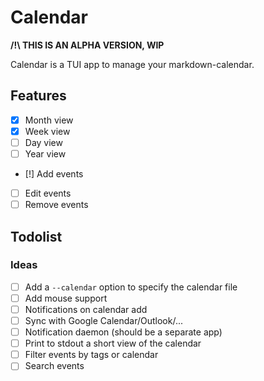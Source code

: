 # Calendar

**/!\ THIS IS AN ALPHA VERSION, WIP**

Calendar is a TUI app to manage your markdown-calendar.

## Features

- [x] Month view
- [x] Week view
- [ ] Day view
- [ ] Year view
- [!] Add events
- [ ] Edit events
- [ ] Remove events

## Todolist

### Ideas

- [ ] Add a `--calendar` option to specify the calendar file
- [ ] Add mouse support
- [ ] Notifications on calendar add
- [ ] Sync with Google Calendar/Outlook/...
- [ ] Notification daemon (should be a separate app)
- [ ] Print to stdout a short view of the calendar
- [ ] Filter events by tags or calendar
- [ ] Search events
